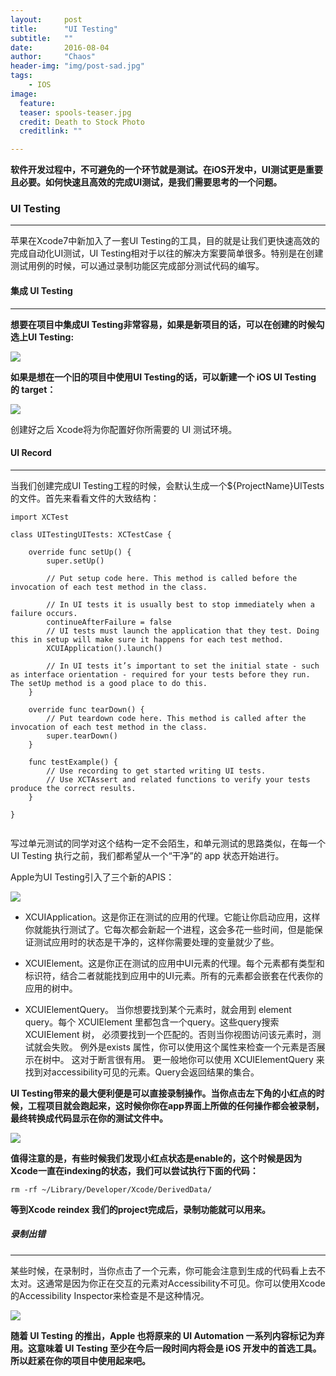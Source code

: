 ```yaml
---
layout:     post
title:      "UI Testing"
subtitle:   ""
date:       2016-08-04
author:     "Chaos"
header-img: "img/post-sad.jpg"
tags:
    - IOS
image:
  feature: 
  teaser: spools-teaser.jpg
  credit: Death to Stock Photo
  creditlink: ""

---
```

**软件开发过程中，不可避免的一个环节就是测试。在iOS开发中，UI测试更是重要且必要。如何快速且高效的完成UI测试，是我们需要思考的一个问题。**

### UI Testing
*****

苹果在Xcode7中新加入了一套UI Testing的工具，目的就是让我们更快速高效的完成自动化UI测试，UI Testing相对于以往的解决方案要简单很多。特别是在创建测试用例的时候，可以通过录制功能区完成部分测试代码的编写。

#### 集成 UI Testing
*****

**想要在项目中集成UI Testing非常容易，如果是新项目的话，可以在创建的时候勾选上UI Testing:**


![](http://7xl1kp.com1.z0.glb.clouddn.com/test111.png)

**如果是想在一个旧的项目中使用UI Testing的话，可以新建一个 iOS UI Testing 的 target：**

![](http://7xl1kp.com1.z0.glb.clouddn.com/test222.png)

创建好之后 Xcode将为你配置好你所需要的 UI 测试环境。

#### UI Record
*****
当我们创建完成UI Testing工程的时候，会默认生成一个${ProjectName}UITests的文件。首先来看看文件的大致结构：

```
import XCTest

class UITestingUITests: XCTestCase {
        
    override func setUp() {
        super.setUp()
        
        // Put setup code here. This method is called before the invocation of each test method in the class.
        
        // In UI tests it is usually best to stop immediately when a failure occurs.
        continueAfterFailure = false
        // UI tests must launch the application that they test. Doing this in setup will make sure it happens for each test method.
        XCUIApplication().launch()

        // In UI tests it’s important to set the initial state - such as interface orientation - required for your tests before they run. The setUp method is a good place to do this.
    }
    
    override func tearDown() {
        // Put teardown code here. This method is called after the invocation of each test method in the class.
        super.tearDown()
    }
    
    func testExample() {
        // Use recording to get started writing UI tests.
        // Use XCTAssert and related functions to verify your tests produce the correct results.
    }
    
}


```

写过单元测试的同学对这个结构一定不会陌生，和单元测试的思路类似，在每一个 UI Testing 执行之前，我们都希望从一个“干净”的 app 状态开始进行。

Apple为UI Testing引入了三个新的APIS：

![](http://7xl1kp.com1.z0.glb.clouddn.com/test444.png)

- XCUIApplication。这是你正在测试的应用的代理。它能让你启动应用，这样你就能执行测试了。它每次都会新起一个进程，这会多花一些时间，但是能保证测试应用时的状态是干净的，这样你需要处理的变量就少了些。

- XCUIElement。这是你正在测试的应用中UI元素的代理。每个元素都有类型和标识符，结合二者就能找到应用中的UI元素。所有的元素都会嵌套在代表你的应用的树中。

- XCUIElementQuery。 当你想要找到某个元素时，就会用到 element query。每个 XCUIElement 里都包含一个query。这些query搜索 XCUIElement 树， 必须要找到一个匹配的。否则当你视图访问该元素时，测试就会失败。 例外是exists 属性，你可以使用这个属性来检查一个元素是否展示在树中。 这对于断言很有用。 更一般地你可以使用 XCUIElementQuery 来找到对accessibility可见的元素。Query会返回结果的集合。

**UI Testing带来的最大便利便是可以直接录制操作。当你点击左下角的小红点的时候，工程项目就会跑起来，这时候你你在app界面上所做的任何操作都会被录制，最终转换成代码显示在你的测试文件中。**

![](http://7xl1kp.com1.z0.glb.clouddn.com/test333.png)

**值得注意的是，有些时候我们发现小红点状态是enable的，这个时候是因为Xcode一直在indexing的状态，我们可以尝试执行下面的代码：**

```
rm -rf ~/Library/Developer/Xcode/DerivedData/

```

**等到Xcode reindex 我们的project完成后，录制功能就可以用来。**


##### 录制出错
*****

某些时候，在录制时，当你点击了一个元素，你可能会注意到生成的代码看上去不太对。这通常是因为你正在交互的元素对Accessibility不可见。你可以使用Xcode的Accessibility Inspector来检查是不是这种情况。

![](http://7xl1kp.com1.z0.glb.clouddn.com/test555.png)


**随着 UI Testing 的推出，Apple 也将原来的 UI Automation 一系列内容标记为弃用。这意味着 UI Testing 至少在今后一段时间内将会是 iOS 开发中的首选工具。所以赶紧在你的项目中使用起来吧。**



































